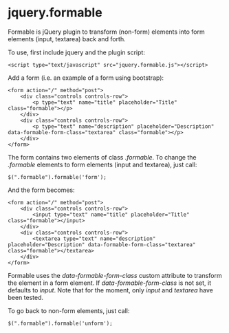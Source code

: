 jquery.formable
===============

Formable is jQuery plugin to transform (non-form) elements into form elements (input, textarea) back and forth.

To use, first include jquery and the plugin script:

	<script type="text/javascript" src="jquery.formable.js"></script>

Add a form (i.e. an example of a form using bootstrap):

	<form action="/" method="post">
		<div class="controls controls-row">
			<p type="text" name="title" placeholder="Title" class="formable"></p>
		</div>
		<div class="controls controls-row">
			<p type="text" name="description" placeholder="Description" data-formable-form-class="textarea" class="formable"></p>
		</div>
	</form>

The form contains two elements of class _.formable_. To change the _.formable_ elements to form elements (input and textarea), just call:

	$(".formable").formable('form');

And the form becomes:

	<form action="/" method="post">
		<div class="controls controls-row">
			<input type="text" name="title" placeholder="Title" class="formable"></input>
		</div>
		<div class="controls controls-row">
			<textarea type="text" name="description" placeholder="Description" data-formable-form-class="textarea" class="formable"></textarea>
		</div>
	</form>

Formable uses the _data-formable-form-class_ custom attribute to transform the element in a form element. If _data-formable-form-class_ is not set, it defaults to _input_. Note that for the moment, only _input_ and _textarea_ have been tested.

To go back to non-form elements, just call:

	$(".formable").formable('unform');
